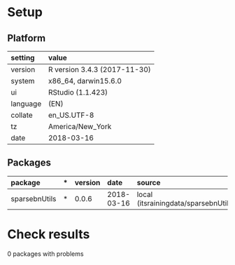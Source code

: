 # Setup

## Platform

|setting  |value                        |
|:--------|:----------------------------|
|version  |R version 3.4.3 (2017-11-30) |
|system   |x86_64, darwin15.6.0         |
|ui       |RStudio (1.1.423)            |
|language |(EN)                         |
|collate  |en_US.UTF-8                  |
|tz       |America/New_York             |
|date     |2018-03-16                   |

## Packages

|package       |*  |version |date       |source                                  |
|:-------------|:--|:-------|:----------|:---------------------------------------|
|sparsebnUtils |*  |0.0.6   |2018-03-16 |local (itsrainingdata/sparsebnUtils@NA) |

# Check results

0 packages with problems





